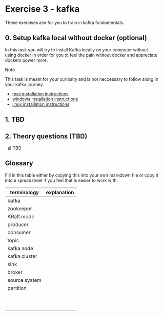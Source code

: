 # Exercise 3 - kafka

These exercises aim for you to train in kafka fundamentals.

## 0. Setup kafka local without docker (optional)

In this task you will try to install Kafka locally on your computer without using docker in order for you to feel the pain without docker and appreciate dockers power more.

> [!NOTE]
> This task is meant for your curiosity and is not neccessary to follow along in your kafka journey.

- [mac installation instructions](https://learn.conduktor.io/kafka/how-to-install-apache-kafka-on-mac-without-zookeeper-kraft-mode/)
- [windows installation instructions](https://learn.conduktor.io/kafka/how-to-install-apache-kafka-on-windows-without-zookeeper-kraft-mode/)
- [linux installation instructions](https://learn.conduktor.io/kafka/how-to-install-apache-kafka-on-linux-without-zookeeper-kraft-mode/)

## 1. TBD

## 2. Theory questions (TBD)

&nbsp; a) TBD

## Glossary

Fill in this table either by copying this into your own markdown file or copy it into a spreadsheet if you feel that is easier to work with.

| terminology   | explanation |
| ------------- | ----------- |
| kafka         |             |
| zookeeper     |             |
| KRaft mode    |             |
| producer      |             |
| consumer      |             |
| topic         |             |
| kafka node    |             |
| kafka cluster |             |
| sink          |             |
| broker        |             |
| source system |             |
| partition     |             |
|               |             |
|               |             |
|               |             |
|               |             |
|               |             |
|               |             |
|               |             |
|               |             |
|               |             |
|               |             |
